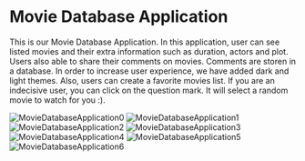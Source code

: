 # Movie Database Application
This is our Movie Database Application. In this application, user can see listed movies and their extra information such as duration, actors and plot.
Users also able to share their comments on movies. Comments are storen in a database.
In order to increase user experience, we have added dark and light themes.
Also, users can create a favorite movies list.
If you are an indecisive user, you can click on the question mark. It will select a random movie to watch for you :).


![MovieDatabaseApplication0](https://github.com/mec-cs/movie-db-app/assets/103521291/b85b28d4-c97f-434d-bf97-eea7b41f19ac)
![MovieDatabaseApplication1](https://github.com/mec-cs/movie-db-app/assets/103521291/fcd88211-fd7b-4e96-8d95-1606f608c21c)
![MovieDatabaseApplication2](https://github.com/mec-cs/movie-db-app/assets/103521291/f95ae1ee-a775-434c-a344-fa0af3dbd01c)
![MovieDatabaseApplication3](https://github.com/mec-cs/movie-db-app/assets/103521291/26037750-1ab8-492a-a4c6-4331972f2853)
![MovieDatabaseApplication4](https://github.com/mec-cs/movie-db-app/assets/103521291/392ab6db-729c-4632-95fa-d0fd9d20699a)
![MovieDatabaseApplication5](https://github.com/mec-cs/movie-db-app/assets/103521291/ebcc6e3e-64aa-4d3a-84de-7acea8098904)
![MovieDatabaseApplication6](https://github.com/mec-cs/movie-db-app/assets/103521291/a5aa2e59-b533-4b56-9038-1802ae9f10e1)

